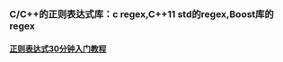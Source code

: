 ###  C/C++的正则表达式库：c regex,C++11 std的regex,Boost库的regex
#### [正则表达式30分钟入门教程](http://deerchao.net/tutorials/regex/regex.htm#grouping)
